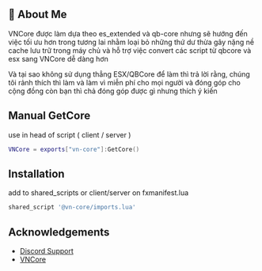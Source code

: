 ## 🚀 About Me
VNCore được làm dựa theo es_extended và qb-core nhưng sẽ hướng đến việc tối ưu hơn trong tương lai nhằm loại bỏ những thứ dư thừa gây nặng nề cache lưu trữ trong máy chủ và hỗ trợ việc convert các script từ qbcore và esx sang VNCore dễ dàng hơn

Và tại sao không sử dụng thẳng ESX/QBCore để làm thì trả lời rằng, chúng tôi rảnh thích thì làm và làm vì miễn phí cho mọi người và đóng góp cho cộng đồng còn bạn thì chả đóng góp được gì nhưng thích ý kiến


## Manual GetCore

use in head of script ( client / server )

```lua
VNCore = exports["vn-core"]:GetCore()
```

## Installation

add to shared_scripts or client/server on fxmanifest.lua

```bash
shared_script '@vn-core/imports.lua'
```
    
## Acknowledgements

 - [Discord Support](https://discord.gg/THXFaF8fVg)
 - [VNCore](https://github.com/VNCore-Framework)
